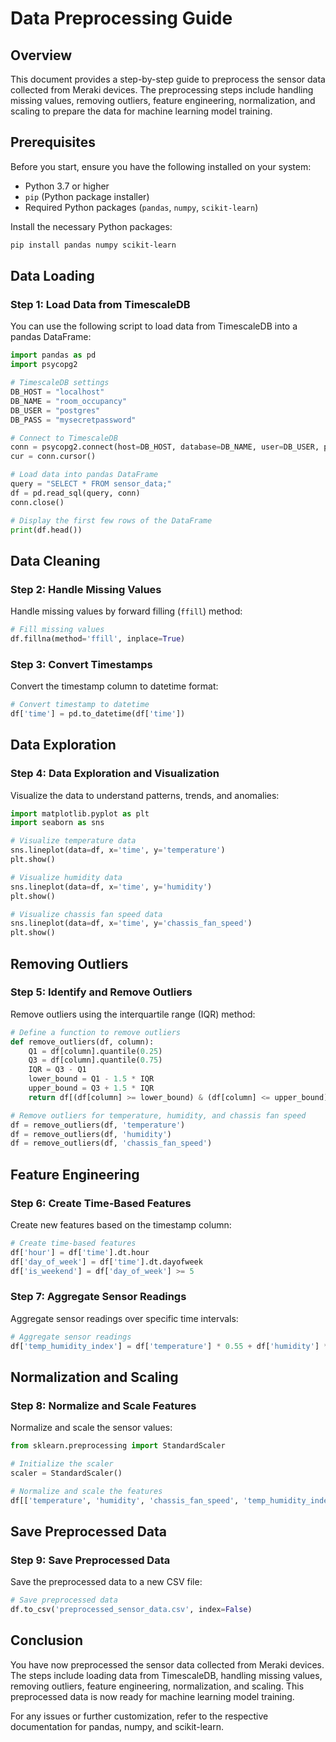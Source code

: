 # Data Preprocessing Guide

## Overview
This document provides a step-by-step guide to preprocess the sensor data collected from Meraki devices. The preprocessing steps include handling missing values, removing outliers, feature engineering, normalization, and scaling to prepare the data for machine learning model training.

## Prerequisites
Before you start, ensure you have the following installed on your system:
- Python 3.7 or higher
- `pip` (Python package installer)
- Required Python packages (`pandas`, `numpy`, `scikit-learn`)

Install the necessary Python packages:
```bash
pip install pandas numpy scikit-learn
```

## Data Loading

### Step 1: Load Data from TimescaleDB
You can use the following script to load data from TimescaleDB into a pandas DataFrame:

```python
import pandas as pd
import psycopg2

# TimescaleDB settings
DB_HOST = "localhost"
DB_NAME = "room_occupancy"
DB_USER = "postgres"
DB_PASS = "mysecretpassword"

# Connect to TimescaleDB
conn = psycopg2.connect(host=DB_HOST, database=DB_NAME, user=DB_USER, password=DB_PASS)
cur = conn.cursor()

# Load data into pandas DataFrame
query = "SELECT * FROM sensor_data;"
df = pd.read_sql(query, conn)
conn.close()

# Display the first few rows of the DataFrame
print(df.head())
```

## Data Cleaning

### Step 2: Handle Missing Values
Handle missing values by forward filling (`ffill`) method:
```python
# Fill missing values
df.fillna(method='ffill', inplace=True)
```

### Step 3: Convert Timestamps
Convert the timestamp column to datetime format:
```python
# Convert timestamp to datetime
df['time'] = pd.to_datetime(df['time'])
```

## Data Exploration

### Step 4: Data Exploration and Visualization
Visualize the data to understand patterns, trends, and anomalies:

```python
import matplotlib.pyplot as plt
import seaborn as sns

# Visualize temperature data
sns.lineplot(data=df, x='time', y='temperature')
plt.show()

# Visualize humidity data
sns.lineplot(data=df, x='time', y='humidity')
plt.show()

# Visualize chassis fan speed data
sns.lineplot(data=df, x='time', y='chassis_fan_speed')
plt.show()
```

## Removing Outliers

### Step 5: Identify and Remove Outliers
Remove outliers using the interquartile range (IQR) method:

```python
# Define a function to remove outliers
def remove_outliers(df, column):
    Q1 = df[column].quantile(0.25)
    Q3 = df[column].quantile(0.75)
    IQR = Q3 - Q1
    lower_bound = Q1 - 1.5 * IQR
    upper_bound = Q3 + 1.5 * IQR
    return df[(df[column] >= lower_bound) & (df[column] <= upper_bound)]

# Remove outliers for temperature, humidity, and chassis fan speed
df = remove_outliers(df, 'temperature')
df = remove_outliers(df, 'humidity')
df = remove_outliers(df, 'chassis_fan_speed')
```

## Feature Engineering

### Step 6: Create Time-Based Features
Create new features based on the timestamp column:

```python
# Create time-based features
df['hour'] = df['time'].dt.hour
df['day_of_week'] = df['time'].dt.dayofweek
df['is_weekend'] = df['day_of_week'] >= 5
```

### Step 7: Aggregate Sensor Readings
Aggregate sensor readings over specific time intervals:

```python
# Aggregate sensor readings
df['temp_humidity_index'] = df['temperature'] * 0.55 + df['humidity'] * 0.45
```

## Normalization and Scaling

### Step 8: Normalize and Scale Features
Normalize and scale the sensor values:

```python
from sklearn.preprocessing import StandardScaler

# Initialize the scaler
scaler = StandardScaler()

# Normalize and scale the features
df[['temperature', 'humidity', 'chassis_fan_speed', 'temp_humidity_index']] = scaler.fit_transform(df[['temperature', 'humidity', 'chassis_fan_speed', 'temp_humidity_index']])
```

## Save Preprocessed Data

### Step 9: Save Preprocessed Data
Save the preprocessed data to a new CSV file:

```python
# Save preprocessed data
df.to_csv('preprocessed_sensor_data.csv', index=False)
```

## Conclusion
You have now preprocessed the sensor data collected from Meraki devices. The steps include loading data from TimescaleDB, handling missing values, removing outliers, feature engineering, normalization, and scaling. This preprocessed data is now ready for machine learning model training.

For any issues or further customization, refer to the respective documentation for pandas, numpy, and scikit-learn.
